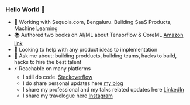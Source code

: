 ### Hello World 👋


- 🌱 Working with Sequoia.com, Bengaluru. Building SaaS Products, Machine Learning
- 📚 Authored two books on AI/ML about Tensorflow & CoreML [Amazon link](https://www.amazon.com/s?k=karthikeyan+ng&ref=nb_sb_noss)
- 🤔 Looking to help with any product ideas to implementation
- 💬 Ask me about: building prodducts, building teams, hacks to build, hacks to hire the best talent
- ⚡ Reachable on many platforms
  - I still do code. [Stackoverflow](https://stackoverflow.com/users/376870/intrepidkarthi)
  - I do share personal updates here [my blog](http://www.intrepidkarthi.com)
  - I share my professional and my talks related updates here [LinkedIn](https://www.linkedin.com/in/intrepidkarthi/)
  - I share my travelogue here [Instagram](https://www.instagram.com/intrepidkarthi/)

